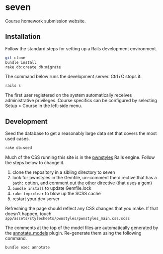 # seven

Course homework submission website.


## Installation

Follow the standard steps for setting up a Rails development environment.

```bash
git clone
bundle install
rake db:create db:migrate
```

The command below runs the development server. Ctrl+C stops it.

```bash
rails s
```

The first user registered on the system automatically receives administrative
privileges. Course specifics can be configured by selecting Setup > Course in
the left-side menu.


## Development

Seed the database to get a reasonably large data set that covers the most used
cases.

```bash
rake db:seed
```

Much of the CSS running this site is in the
[pwnstyles](https://github.com/pwnall/pwnstyles) Rails engine.  Follow the
steps below to change it.

1. clone the repository in a sibling directory to seven
1. look for pwnstyles in the Gemfile, un-comment the directive that has a `path:` option, and comment out the other directive (that uses a gem)
1. `bundle install` to update Gemfile.lock
1. `rake tmp:clear` to blow up the SCSS cache
1. restart your dev server

Refreshing the page should reflect any CSS changes that you make. If that
doesn't happen, touch
`app/assets/stylesheets/pwnstyles/pwnstyles_main.css.scss`

The comments at the top of the model files are automatically generated by the
[annotate_models](http://pragdave.pragprog.com/pragdave/2006/02/annotate_models.html)
plugin. Re-generate them using the following command.

```bash
bundle exec annotate
```

